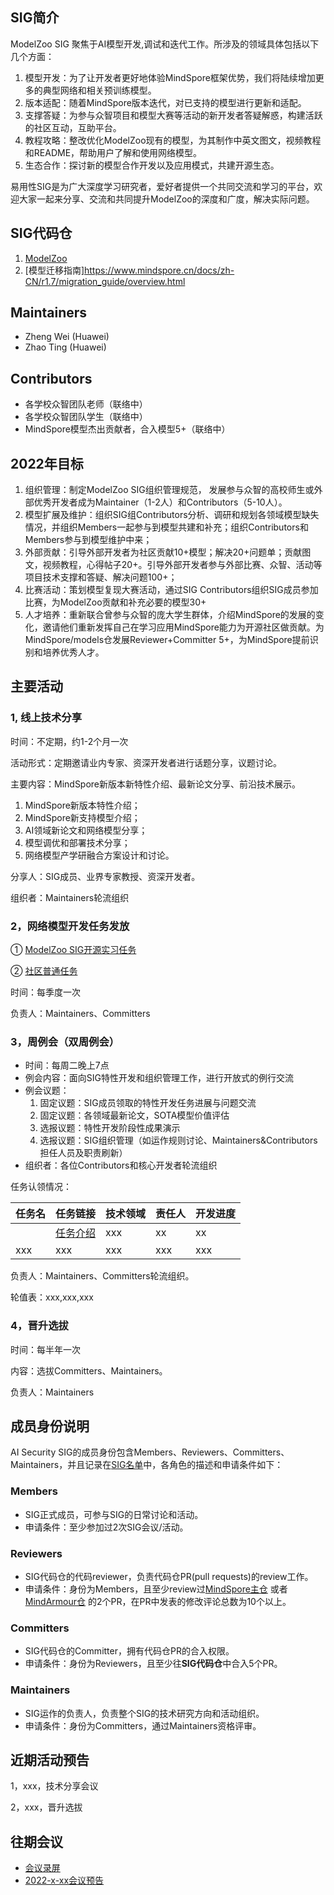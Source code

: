 ## SIG简介

ModelZoo SIG 聚焦于AI模型开发,调试和迭代工作。所涉及的领域具体包括以下几个方面：

1. 模型开发：为了让开发者更好地体验MindSpore框架优势，我们将陆续增加更多的典型网络和相关预训练模型。
2. 版本适配：随着MindSpore版本迭代，对已支持的模型进行更新和适配。
3. 支撑答疑：为参与众智项目和模型大赛等活动的新开发者答疑解惑，构建活跃的社区互动，互助平台。
4. 教程攻略：整改优化ModelZoo现有的模型，为其制作中英文图文，视频教程和README，帮助用户了解和使用网络模型。
5. 生态合作：探讨新的模型合作开发以及应用模式，共建开源生态。

易用性SIG是为广大深度学习研究者，爱好者提供一个共同交流和学习的平台，欢迎大家一起来分享、交流和共同提升ModelZoo的深度和广度，解决实际问题。

## SIG代码仓

1. [ModelZoo](https://gitee.com/mindspore/models)
2. [模型迁移指南]https://www.mindspore.cn/docs/zh-CN/r1.7/migration_guide/overview.html

## Maintainers

* Zheng Wei (Huawei)
* Zhao Ting (Huawei)

## Contributors

* 各学校众智团队老师（联络中）
* 各学校众智团队学生（联络中）
* MindSpore模型杰出贡献者，合入模型5+（联络中）

## 2022年目标

1. 组织管理：制定ModelZoo SIG组织管理规范， 发展参与众智的高校师生或外部优秀开发者成为Maintainer（1-2人）和Contributors（5-10人）。
2. 模型扩展及维护：组织SIG组Contributors分析、调研和规划各领域模型缺失情况，并组织Members一起参与到模型共建和补充；组织Contributors和Members参与到模型维护中来；
3. 外部贡献：引导外部开发者为社区贡献10+模型；解决20+问题单；贡献图文，视频教程，心得帖子20+。引导外部开发者参与外部比赛、众智、活动等项目技术支撑和答疑、解决问题100+；
4. 比赛活动：策划模型复现大赛活动，通过SIG Contributors组织SIG成员参加比赛，为ModelZoo贡献和补充必要的模型30+
5. 人才培养：重新联合曾参与众智的庞大学生群体，介绍MindSpore的发展的变化，邀请他们重新发挥自己在学习应用MindSpore能力为开源社区做贡献。为MindSpore/models仓发展Reviewer+Committer 5+，为MindSpore提前识别和培养优秀人才。

## 主要活动

### 1, 线上技术分享

时间：不定期，约1-2个月一次

活动形式：定期邀请业内专家、资深开发者进行话题分享，议题讨论。

主要内容：MindSpore新版本新特性介绍、最新论文分享、前沿技术展示。

1. MindSpore新版本特性介绍；
2. MindSpore新支持模型介绍；
3. AI领域新论文和网络模型分享；
4. 模型调优和部署技术分享；
5. 网络模型产学研融合方案设计和讨论。

分享人：SIG成员、业界专家教授、资深开发者。

组织者：Maintainers轮流组织

### 2，网络模型开发任务发放

① [ModelZoo SIG开源实习任务](https://gitee.com/mindspore/community/issues/I55YWL?from=project-issue)

② [社区普通任务](https://gitee.com/mindspore/community/issues/I4RS73?from=project-issue)

时间：每季度一次

负责人：Maintainers、Committers

### 3，周例会（双周例会）

* 时间：每周二晚上7点
* 例会内容：面向SIG特性开发和组织管理工作，进行开放式的例行交流
* 例会议题：
  1. 固定议题：SIG成员领取的特性开发任务进展与问题交流
  2. 固定议题：各领域最新论文，SOTA模型价值评估
  2. 选报议题：特性开发阶段性成果演示
  3. 选报议题：SIG组织管理（如运作规则讨论、Maintainers&Contributors担任人员及职责刷新）
* 组织者：各位Contributors和核心开发者轮流组织

任务认领情况：

| 任务名 | 任务链接 | 技术领域 | 责任人 | 开发进度 |
| --- | --- | --- | --- | --- |
||[任务介绍](https://gitee.com/mindspore/community/issues/xxxxx)|xxx|xx|xx|
|xxx|xxx|xxx|xxx|xxx|

负责人：Maintainers、Committers轮流组织。

轮值表：xxx,xxx,xxx

### 4，晋升选拔

时间：每半年一次

内容：选拔Committers、Maintainers。

负责人：Maintainers

## 成员身份说明

AI Security SIG的成员身份包含Members、Reviewers、Committers、Maintainers，并且记录在[SIG名单](./sig_members.yaml)中，各角色的描述和申请条件如下：

### Members

* SIG正式成员，可参与SIG的日常讨论和活动。
* 申请条件：至少参加过2次SIG会议/活动。

### Reviewers

* SIG代码仓的代码reviewer，负责代码仓PR(pull requests)的review工作。
* 申请条件：身份为Members，且至少review过[MindSpore主仓](https://gitee.com/mindspore/mindspore/pulls) 或者[MindArmour仓](https://gitee.com/mindspore/models/pulls) 的2个PR，在PR中发表的修改评论总数为10个以上。

### Committers

* SIG代码仓的Committer，拥有代码仓PR的合入权限。
* 申请条件：身份为Reviewers，且至少往**SIG代码仓**中合入5个PR。

### Maintainers

* SIG运作的负责人，负责整个SIG的技术研究方向和活动组织。
* 申请条件：身份为Committers，通过Maintainers资格评审。

## 近期活动预告

1，xxx，技术分享会议

2，xxx，晋升选拔

## 往期会议

* [会议录屏](xxxxxxxxxxxxxxxxxxxxxxxxxxxxxxxxxxxxxx)
* [2022-x-xx会议预告](xxxxxxxxxxxxxxxxxxxxxxxxxxxxx)
